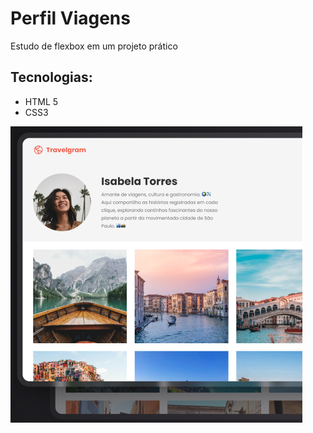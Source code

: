 # Perfil Viagens

Estudo de flexbox em um projeto prático

## Tecnologias:

- HTML 5
- CSS3

![Imagem do projeto final](./assets/exemplo.png)
